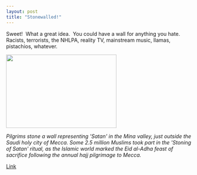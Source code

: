 ```yaml
---
layout: post
title: "Stonewalled!"
---
```


<p>Sweet!&nbsp; What a great idea.&nbsp; You could have a wall for anything you hate.&nbsp; Racists, terrorists, the NHLPA, reality TV,&nbsp;mainstream music, llamas, pistachios, whatever.&nbsp; </p>
<p><img width="300" height="200" src="http://us.news2.yimg.com/us.yimg.com/p/afp/20050120/capt.sge.deo03.200105121735.photo00.photo.default-384x256.jpg"></p>
<p><em>Pilgrims stone a wall representing 'Satan' in the Mina valley, just outside the Saudi holy city of Mecca. Some 2.5 million Muslims took part in the 'Stoning of Satan' ritual, as the Islamic world marked the Eid al-Adha feast of sacrifice following the annual hajj pilgrimage to Mecca.</em></p>
<p><a href="http://news.yahoo.com/news?tmpl=story2&amp;u=/050120/photos_wl_afp/050120121822_mzy7q9ff_photo0&amp;e=14&amp;ncid=1778">Link</a></p>
<p>&nbsp;</p>
 
